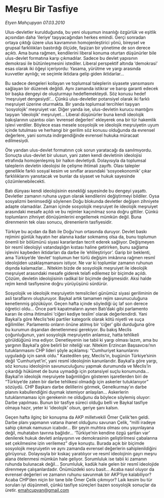# Meşru Bir Tasfiye

*Etyen Mahçupyan 07.03.2010*

<div class="yazi"><p>Ulus-devletler kurulduğunda, bu yeni oluşumun insanlığı özgürlük ve eşitlik açısından daha ‘ileriye’ taşıyacağından herkes emindi. Gerçi sonradan ortaya çıktığı üzere ulus kavramının homojenleştirici yönü, bireysel ve grupsal farklılıkları bastırdığı ölçüde, faşizan bir yönetime de son derece açıktı. Ama buna rağmen, kendilerini liberal konuma oturtan düşünürler bile ulus-devlet formatına karşı çıkmadılar. Sadece bu devlet yapısının demokrasi ile bütünleşmesini istediler. Liberal perspektif altında ‘demokrasi’ esas olarak iki öğeyi içeriyordu: Yasama, yürütme ve yargı arasında kuvvetler ayrılığı; ve seçimle iktidara gelip giden iktidarlar...</p>
<p>Bu sadece dengeleri kollayan ve toplumsal taleplerin siyasete yansımasını sağlayan bir düzenek değildi. Aynı zamanda istikrar ve barışı garanti edecek bir başka dengeyi de oluşturmayı hedeflemekteydi. Söz konusu hedef ‘meşruiyet dengesiydi’... Çünkü ulus-devletler potansiyel olarak iki farklı meşruiyet üzerine oturmakta. Bir yanda toplumsal tercihleri taşıyan ‘sosyolojik’ meşruiyet var. Diğer yanda ise, ulus-devletin kurucu mantığını taşıyan ‘ideolojik’ meşruiyet... Liberal düşünürler buna kendi ideolojik bakışlarının uzantısı olan ‘evrensel değerleri’ ekleyerek ona bir tür hakemlik işlevi verdiler. Böylece esas mesele sosyolojik ve ideolojik meşruiyetin uyum içinde tutulması ve herhangi bir gerilim söz konusu olduğunda da evrensel değerlere, yani somuta indirgendiğinde evrensel hukuka müracaat edilmesiydi.</p>
<p>Öte yandan ulus-devlet formatının çok sorun yaratacağı da sanılmıyordu. Sonuçta ulus-devlet bir ulusun, yani zaten kendi devletinin ideolojisi etrafında homojenleşmiş bir halkın devletiydi. Dolayısıyla da toplumsal taleplerin devletin ideolojisi ile çelişme ihtimali zayıftı. Olası talepler genellikle farklı sosyal kesim ve sınıflar arasındaki ‘sosyoekonomik’ çıkar farklılıklarını yansıtacak ve bunlar da siyaset ve hukuk sayesinde çözümlenebilecekti.</p>
<p>Batı dünyası kendi ideolojisinin esnekliği sayesinde bu dengeyi yaşattı. Devletler zamanın ruhuna uygun olarak kendilerini değiştirmeyi bildiler. Oysa sosyalizmi benimsediği söylenen Doğu blokunda devletler değişen zihniyete adapte olamadılar. Zaman içinde sosyolojik meşruiyet ile ideolojik meşruiyet arasındaki mesafe açıldı ve bu rejimler kaçınılmaz sona doğru gittiler. Çünkü toplumların zihniyet dönüşümlerini engellemek mümkün değil. Buna direnmenin tek olası sonucu, direnenlerin tasfiyesidir.</p>
<p>Türkiye bu açıdan da Batı ile Doğu’nun ortasında duruyor. Devlet baskı rejimini günlük hayatın her alanına kadar sokmamış olsa da, bunu toplumun önemli bir bölümünü siyasi kararlardan tecrit ederek sağlıyor. Değişmeyen bir resmî ideolojiyi vatandaşlığın kıstası haline getirirken, bunu sağlama işlevini kaybeden iktidarları da darbe ile ‘ehlileştiriyor’. Garip bir beklenti, ama Türkiye’de ‘devlet’ toplumun her türlü değişim imkânına rağmen resmî ideolojiden uzaklaşmamasını istiyor. Ne var ki toplumlar zamanın ruhunun dışında kalamazlar... Nitekim bizde de sosyolojik meşruiyet ile ideolojik meşruiyet arasındaki mesafe giderek telafi edilemez bir biçimde açıldı. Çözüm, devletin ideolojisinin radikal bir biçimde değişmesidir. Aksi halde rejim kendi tasfiyesine doğru yürüyüşünü sürdürür.</p>
<p>Sosyolojik ve ideolojik meşruiyetin temsilcileri günümüz siyasi geriliminin de asli taraflarını oluşturuyor. Baykal artık tamamen rejim savunuculuğuna kenetlenmiş gözüküyor. Geçen hafta içinde söylediği üç laf son derece öğretici oldu... Önce parti kapatmaların aynen Batı’daki gibi parlamento kararı ile olma ihtimalini ‘ciğeri kediye teslim’ olarak değerlendirdi. Yani Baykal’a göre Meclis’teki partiler kategorik olarak kötü niyetli ve suça eğilimliler. Parlamento onların önüne atılmış bir ‘ciğer’ gibi durduğuna göre bu kurumun dışarıdan denetlenmesi gerekiyor. Bu bakış Meclis çoğunluğunun, yani sosyolojik meşruiyetin anlamsız, hatta tehlikeli görüldüğünü ima ediyor. Denetleyenin ise tabii ki yargı olması lazım, ama bu yargının Baykal’a göre belirli bir niteliği var. Nitekim Erzincan Başsavcısı’nın tutuklanmasını CHP lideri şöyle açıklamış: “Cumhuriyet kanunlarını uyguladığı için sanık oldu.” Kastedilen şey, Meclis’in, bugünün Türkiye’sinin değil ‘Cumhuriyet’in’, yani resmî ideolojinin kanunlarıdır. Baykal’a göre yargı, söz konusu ideolojinin savunuculuğunu yapmak durumunda ve Meclis’in çıkardığı hükümet de buna uymadığı için potansiyel suçlu konumunda... Baykal’ın ideolojik meşruiyete bağımlılığını gösteren işaretlerden biri de “Türkiye’de zaten bir darbe tehlikesi olmadığı için askerler tutuklanıyor” sözüydü. CHP Başkanı darbe delillerini görmek, Genelkurmay’ın darbe planını kabullendiğini duymak istemiyor anlaşılan... Askerlerin tutuklanmaması için gerekenin ne olduğunu da böylece söylemiş oluyor: Darbe yapılması. Bunun bir tasfiye süreci olduğu belli ve Baykal tasfiye olmaya hazır, yeter ki ‘ideolojik’ olsun, geriye şanı kalsın.</p>
<p>Geçen hafta ilginç bir konuşma da AKP milletvekili Ömer Çelik’ten geldi. Darbe planı yapmanın vatana ihanet olduğunu savunan Çelik, “milli iradeye sahip çıkmak namusun icabıdır... Bir şeyin muhtıra olması onu yayınlayana değil, muhatabın tavrına bağlıdır... ‘Türkiye’nin kendine özgü şartları var’ denilerek hukuk devleti anlayışının ve demokrasinin geliştirilmesi çabalarına set çekilmesine izin verilemez” diye konuştu. Burada açık bir biçimde sosyolojik meşruiyetin ve aynı zamanda evrensel değerlerin sahiplenildiğini görüyoruz. Dolayısıyla bir kıskaç yaratılıyor ve resmî ideolojinin gayrı meşru alana ötelenmesi mümkün hale geliyor. Sorumluluk ise tabii ki zamanın ruhunda bulunacak değil... Sorumluluk, kadük hale gelen bir resmî ideolojide direnmeye çalışanlardadır. Önümüzdeki soru basit... Acaba nasıl oluyor da evrensel değerleri ve zamanın ruhunu savunmak bir AKP’liye kalabiliyor? Acaba CHP’den niçin bir tane bile Ömer Çelik çıkmıyor? Laik kesim bu tür soruları iyi düşünmeli, çünkü tasfiye süreçleri bazen sosyolojik sonuçlar da üretir. <a href="mailto:emahcupyan@gmail.com">emahcupyan@gmail.com</a> </p>
</div>
